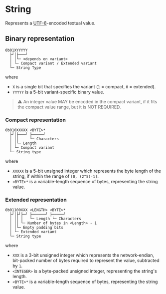 # String

Represents a [UTF-8](https://en.wikipedia.org/wiki/UTF-8)-encoded textual value.

## Binary representation

```plain
0b01XYYYYY
  ├┘│├───┘
  │ │└─ <depends on variant>
  │ └─ Compact variant / Extended variant
  └─ String Type
```

where

- `X` is a single bit that specifies the variant (`1` = compact, `0` = extended).
- `YYYYY` is a 5-bit variant-specific binary value.

> ⚠️ An integer value MAY be encoded in the compact variant, if it fits the compact value range, but it is NOT REQUIRED.

### Compact representation

```plain
0b010XXXXX <BYTE>*
  ├┘│├───┘ ├─────┘
  │ ││     └─ Characters
  │ │└─ Length
  │ └─ Compact variant
  └─ String type
```

where

- `XXXXX` is a 5-bit unsigned integer which represents the byte length of the string, if within the range of `[0, (2^5)-1]`.
- `<BYTE>*` is a variable-length sequence of bytes, representing the string value.

### Extended representation

```plain
0b01100XXX <LENGTH> <BYTE>*
  ├┘│├┘├─┘ ├──────┘ ├─────┘
  │ ││ │   └─ Length └─ Characters
  │ ││ └─ Number of bytes in <Length> - 1
  │ │└─ Empty padding bits
  │ └─ Extended variant
  └─ String type
```

where

- `XXX` is a 3-bit unsigned integer which represents the network-endian, bit-packed number of bytes required to represent the value, subtracted by `1`.
- `<INTEGER>` is a byte-packed unsigned integer, representing the string's length.
- `<BYTE>*` is a variable-length sequence of bytes, representing the string value.
